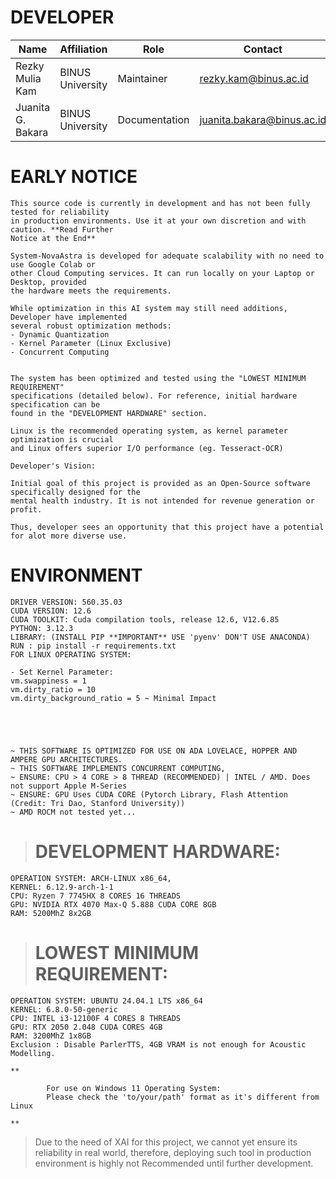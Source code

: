
# DEVELOPER


| Name                  | Affiliation       | Role             | Contact                   |
|-----------------------|-------------------|------------------|---------------------------|
| Rezky Mulia Kam       | BINUS University  | Maintainer       | rezky.kam@binus.ac.id     |
| Juanita G. Bakara     | BINUS University  | Documentation    | juanita.bakara@binus.ac.id|




# EARLY NOTICE





    This source code is currently in development and has not been fully tested for reliability
    in production environments. Use it at your own discretion and with caution. **Read Further 
    Notice at the End**

    System-NovaAstra is developed for adequate scalability with no need to use Google Colab or
    other Cloud Computing services. It can run locally on your Laptop or Desktop, provided
    the hardware meets the requirements.

    While optimization in this AI system may still need additions, Developer have implemented 
    several robust optimization methods:
    - Dynamic Quantization
    - Kernel Parameter (Linux Exclusive)
    - Concurrent Computing


    The system has been optimized and tested using the "LOWEST MINIMUM REQUIREMENT"
    specifications (detailed below). For reference, initial hardware specification can be
    found in the "DEVELOPMENT HARDWARE" section.

    Linux is the recommended operating system, as kernel parameter optimization is crucial
    and Linux offers superior I/O performance (eg. Tesseract-OCR)

    Developer's Vision:
    
    Initial goal of this project is provided as an Open-Source software specifically designed for the
    mental health industry. It is not intended for revenue generation or profit.
    
    Thus, developer sees an opportunity that this project have a potential for alot more diverse use.





# ENVIRONMENT 





    DRIVER VERSION: 560.35.03
    CUDA VERSION: 12.6
    CUDA TOOLKIT: Cuda compilation tools, release 12.6, V12.6.85
    PYTHON: 3.12.3
    LIBRARY: (INSTALL PIP **IMPORTANT** USE 'pyenv' DON'T USE ANACONDA)
    RUN : pip install -r requirements.txt
    FOR LINUX OPERATING SYSTEM:

    - Set Kernel Parameter:
    vm.swappiness = 1
    vm.dirty_ratio = 10
    vm.dirty_background_ratio = 5 ~ Minimal Impact





    ~ THIS SOFTWARE IS OPTIMIZED FOR USE ON ADA LOVELACE, HOPPER AND AMPERE GPU ARCHITECTURES.
    ~ THIS SOFTWARE IMPLEMENTS CONCURRENT COMPUTING,
    ~ ENSURE: CPU > 4 CORE > 8 THREAD (RECOMMENDED) | INTEL / AMD. Does not support Apple M-Series
    ~ ENSURE: GPU Uses CUDA CORE (Pytorch Library, Flash Attention (Credit: Tri Dao, Stanford University))
    ~ AMD ROCM not tested yet...


>   #  DEVELOPMENT HARDWARE:
    OPERATION SYSTEM: ARCH-LINUX x86_64,
    KERNEL: 6.12.9-arch-1-1
    CPU: Ryzen 7 7745HX 8 CORES 16 THREADS
    GPU: NVIDIA RTX 4070 Max-Q 5.888 CUDA CORE 8GB
    RAM: 5200MhZ 8x2GB


>   # LOWEST MINIMUM REQUIREMENT:
    OPERATION SYSTEM: UBUNTU 24.04.1 LTS x86_64 
    KERNEL: 6.8.0-50-generic
    CPU: INTEL i3-12100F 4 CORES 8 THREADS
    GPU: RTX 2050 2.048 CUDA CORES 4GB
    RAM: 3200MhZ 1x8GB
    Exclusion : Disable ParlerTTS, 4GB VRAM is not enough for Acoustic Modelling.

    ** 

            For use on Windows 11 Operating System:
            Please check the 'to/your/path' format as it's different from Linux

    **




> Due to the need of XAI for this project, we cannot yet ensure its reliability in real world,
> therefore, deploying such tool in production environment is highly not Recommended until further development.
